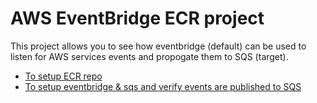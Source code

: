 # AWS EventBridge ECR project

This project allows you to see how eventbridge (default) can be used to listen for AWS services events and propogate them to SQS (target).

* [To setup ECR repo](ecr/README.md)
* [To setup eventbridge & sqs and verify events are published to SQS](ecr-events/README.md)

